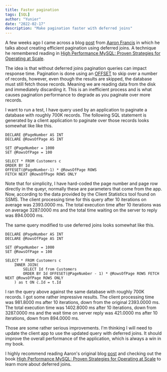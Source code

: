 ```yaml
---
title: Faster pagination
tags: [SQL]
author: "Yunier"
date: "2022-02-17"
description: "Make pagination faster with deferred joins"
---
```


A few weeks ago I came across a blog [post](https://aaronfrancis.com/2022/efficient-pagination-using-deferred-joins) from [Aaron Francis](https://aaronfrancis.com/) in which he talks about creating efficient pagination using deferred joins. A technique he remembered reading in [High Performance MySQL: Proven Strategies for Operating at Scale](https://www.amazon.com/High-Performance-MySQL-Strategies-Operating-dp-1492080519/dp/1492080519). 

The idea is that without deferred joins pagination queries can impact response time. Pagination is done using an [OFFSET](https://www.geeksforgeeks.org/sql-offset-fetch-clause/) to skip over a number of records, however, even though the results are skipped, the database must still fetch those records. Meaning we are reading data from the disk and immediately discarding it. This is an inefficient process and is what causes pagination performance to degrade as you paginate over more records.

I want to run a test, I have query used by an application to paginate a database with roughly 700K records. The following SQL statement is generated by a client application to paginate over those records looks somewhat like like this.

```T-SQL
DECLARE @PageNumber AS INT
DECLARE @RowsOfPage AS INT

SET @PageNumber = 1000
SET @RowsOfPage = 100

SELECT * FROM Customers c
ORDER BY Id 
OFFESET(@PageNumber-1) * @RowsOfPage ROWS 
FETCH NEXT @RowsOfPage ROWS ONLY
```

Note that for simplicity, I have hard-coded the page number and page row directly in the queyr, normally these are parameters that come from the app. Now, according to the data provided by the Client Statistics tool found on SSMS. The client processing time for this query after 10 iterations on average was 2393.0000 ms. The total execution time after 10 iterations was on average 3287.0000 ms and the total time waiting on the server to reply was 894.0000 ms.

The same query modified to use deferred joins looks somewhat like this.

```T-SQL
DECLARE @PageNumber AS INT
DECLARE @RowsOfPage AS INT

SET @PageNumber = 1000
SET @RowsOfPage = 100

SELECT * FROM Customers c
    INNER JOIN(
        SELECT Id from Customers
        ORDER BY Id OFFESET(@PageNumber - 1) * @RowsOfPage ROWS FETCH NEXT @RowsOfPage ROWS ONLY
    ) as t ON c.Id = t.Id
```

I ran the query above against the same database with roughly 700K records. I got some rather impressive results. The client processing time was 981.8000 ms after 10 iterations, down from the original 2393.0000 ms. The total execution time was 1402.8000 ms after 10 iterations, down from 3287.0000 ms and the wait time on server reply was 421.0000 ms after 10 iterations, down from 894.0000 ms. 

Those are some rather serious improvements. I'm thinking I will need to update the client app to use the updated query with deferred joins. It should improve the overall performance of the application, which is always a win in my book.

I highly recommend reading Aaron's original blog [post](https://aaronfrancis.com/2022/efficient-pagination-using-deferred-joins) and checking out the book [High Performance MySQL: Proven Strategies for Operating at Scale](https://www.amazon.com/High-Performance-MySQL-Strategies-Operating-dp-1492080519/dp/1492080519) to learn more about deferred joins.